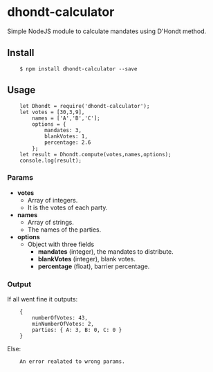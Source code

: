 # dhondt-calculator
Simple NodeJS module to calculate mandates using D'Hondt method.

## Install

```
	$ npm install dhondt-calculator --save
```

## Usage

```
	let Dhondt = require('dhondt-calculator');
	let votes = [30,3,9],
		names = ['A','B','C'];
		options = {
			mandates: 3,
			blankVotes: 1,
			percentage: 2.6
		};
	let result = Dhondt.compute(votes,names,options);
	console.log(result);
```

### Params

* __votes__
	+ Array of integers.
	+ It is the votes of each party.
* __names__
	+ Array of strings.
	+ The names of the parties.
* __options__
	+ Object with three fields
		+ __mandates__ (integer), the mandates to distribute.
		+ __blankVotes__ (integer), blank votes.
		+ __percentage__ (float), barrier percentage.

### Output

If all went fine it outputs:

```
	{
		numberOfVotes: 43,
    	minNumberOfVotes: 2,
 		parties: { A: 3, B: 0, C: 0 } 
 	}
```
Else:

```
	An error realated to wrong params.
```